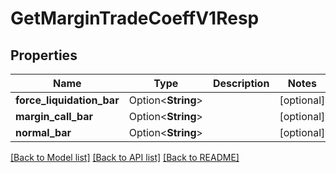 # GetMarginTradeCoeffV1Resp

## Properties

Name | Type | Description | Notes
------------ | ------------- | ------------- | -------------
**force_liquidation_bar** | Option<**String**> |  | [optional]
**margin_call_bar** | Option<**String**> |  | [optional]
**normal_bar** | Option<**String**> |  | [optional]

[[Back to Model list]](../README.md#documentation-for-models) [[Back to API list]](../README.md#documentation-for-api-endpoints) [[Back to README]](../README.md)


